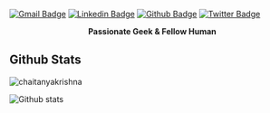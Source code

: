 [![Gmail Badge](https://img.shields.io/badge/-chaitanyapentest@gmail.com-c14438?style=flat&logo=Gmail&logoColor=white&link=mailto:chaitanyapentest@gmail.com)](mailto:chaitanyapentest@gmail.com) 
[![Linkedin Badge](https://img.shields.io/badge/linkedin-chaitanyakrishna-blue?style=flat&logo=Linkedin&logoColor=white&link=https://www.linkedin.com/in/chaitanyakrishnaa/)](https://www.linkedin.com/in/chaitanyakrishnaa/) [![Github Badge](https://img.shields.io/badge/-chaitanyakrishna-grey?style=flat&logo=github&logoColor=white&link=https://github.com/chaitanyakrishna/)](https://www.github.com/chaitanyakrishna/) [![Twitter Badge](https://img.shields.io/twitter/follow/anantharapu?label=anantharapu)](https://www.twitter.com/anantharapu/) 
<p align='center'><b>Passionate Geek & Fellow Human</b></p>

## Github Stats

<p align=left> <img src=https://komarev.com/ghpvc/?username=chaitanyakrishna alt=chaitanyakrishna /> </p>

![Github stats](https://github-readme-stats.vercel.app/api?username=Chaitanyakrishna&show_icons=true&include_all_commits=true)
